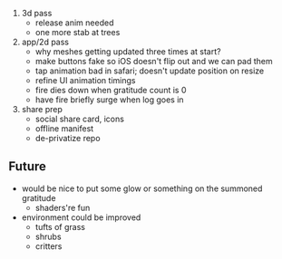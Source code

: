 1. 3d pass
    - release anim needed
    - one more stab at trees
2. app/2d pass
    - why meshes getting updated three times at start?
    - make buttons fake so iOS doesn't flip out and we can pad them
    - tap animation bad in safari; doesn't update position on resize
    - refine UI animation timings
    - fire dies down when gratitude count is 0
    - have fire briefly surge when log goes in
3. share prep
    - social share card, icons
    - offline manifest
    - de-privatize repo

## Future
- would be nice to put some glow or something on the summoned gratitude
    - shaders're fun
- environment could be improved
    - tufts of grass
    - shrubs
    - critters
